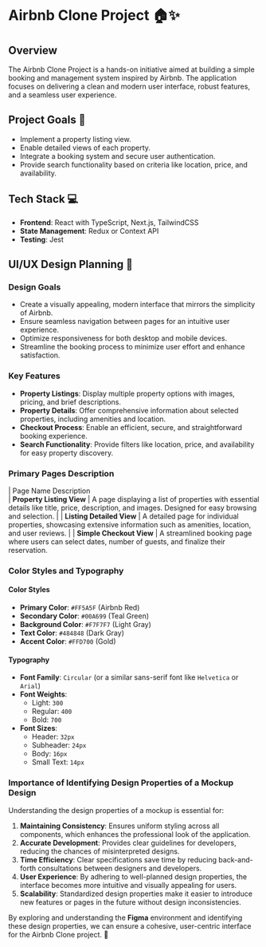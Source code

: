 # Airbnb Clone Project 🏠✨

## Overview
The Airbnb Clone Project is a hands-on initiative aimed at building a simple booking and management system inspired by Airbnb. The application focuses on delivering a clean and modern user interface, robust features, and a seamless user experience.

## Project Goals 🎯
- Implement a property listing view.
- Enable detailed views of each property.
- Integrate a booking system and secure user authentication.
- Provide search functionality based on criteria like location, price, and availability.

## Tech Stack 💻
- **Frontend**: React with TypeScript, Next.js, TailwindCSS
- **State Management**: Redux or Context API
- **Testing**: Jest


## UI/UX Design Planning 🎨

### Design Goals
- Create a visually appealing, modern interface that mirrors the simplicity of Airbnb.
- Ensure seamless navigation between pages for an intuitive user experience.
- Optimize responsiveness for both desktop and mobile devices.
- Streamline the booking process to minimize user effort and enhance satisfaction.

### Key Features
- **Property Listings**: Display multiple property options with images, pricing, and brief descriptions.
- **Property Details**: Offer comprehensive information about selected properties, including amenities and location.
- **Checkout Process**: Enable an efficient, secure, and straightforward booking experience.
- **Search Functionality**: Provide filters like location, price, and availability for easy property discovery.

### Primary Pages Description

| Page Name           Description                                                
| **Property Listing View** | A page displaying a list of properties with essential details like title, price, description, and images. Designed for easy browsing and selection. |
| **Listing Detailed View** | A detailed page for individual properties, showcasing extensive information such as amenities, location, and user reviews.                            |
| **Simple Checkout View**   | A streamlined booking page where users can select dates, number of guests, and finalize their reservation.                          


### Color Styles and Typography

#### Color Styles
- **Primary Color**: `#FF5A5F` (Airbnb Red)
- **Secondary Color**: `#00A699` (Teal Green)
- **Background Color**: `#F7F7F7` (Light Gray)
- **Text Color**: `#484848` (Dark Gray)
- **Accent Color**: `#FFD700` (Gold)

#### Typography
- **Font Family**: `Circular` (or a similar sans-serif font like `Helvetica` or `Arial`)
- **Font Weights**:
  - Light: `300`
  - Regular: `400`
  - Bold: `700`
- **Font Sizes**:
  - Header: `32px`
  - Subheader: `24px`
  - Body: `16px`
  - Small Text: `14px`

### Importance of Identifying Design Properties of a Mockup Design
Understanding the design properties of a mockup is essential for:
1. **Maintaining Consistency**: Ensures uniform styling across all components, which enhances the professional look of the application.
2. **Accurate Development**: Provides clear guidelines for developers, reducing the chances of misinterpreted designs.
3. **Time Efficiency**: Clear specifications save time by reducing back-and-forth consultations between designers and developers.
4. **User Experience**: By adhering to well-planned design properties, the interface becomes more intuitive and visually appealing for users.
5. **Scalability**: Standardized design properties make it easier to introduce new features or pages in the future without design inconsistencies.


By exploring and understanding the **Figma** environment and identifying these design properties, we can ensure a cohesive, user-centric interface for the Airbnb Clone project. 🎨


